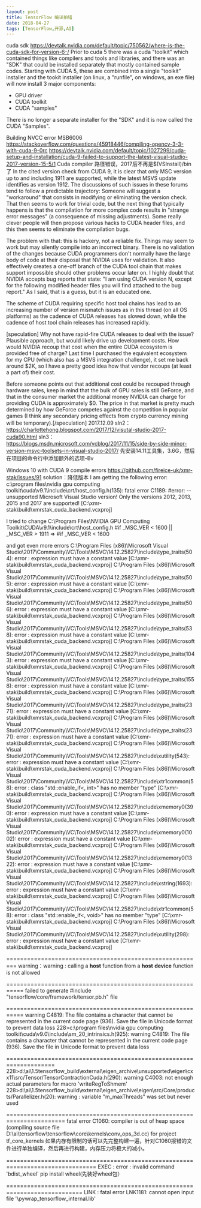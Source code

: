 ```yaml
---
layout: post
title: TensorFlow 编译拍错
date: 2018-04-27
tags: [TensorFlow,开源,AI]
---
```


cuda sdk
https://devtalk.nvidia.com/default/topic/750562/where-is-the-cuda-sdk-for-version-6-/
Prior to cuda 5 there was a cuda "toolkit" which contained things like compilers and tools and libraries, and there was an "SDK" that could be installed separately that mostly contained sample codes. Starting with CUDA 5, these are combined into a single "toolkit" installer and the tookit installer (on linux, a "runfile", on windows, an exe file) will now install 3 major components:
- GPU driver
- CUDA toolkit
- CUDA "samples"

There is no longer a separate installer for the "SDK" and it is now called the CUDA "Samples".


Building NVCC error MSB6006
https://stackoverflow.com/questions/45918446/compiling-opencv-3-3-with-cuda-9-0rc
https://devtalk.nvidia.com/default/topic/1027299/cuda-setup-and-installation/cuda-9-failed-to-support-the-latest-visual-studio-2017-version-15-5/1
Cuda compiler 路径错误，2017后不再是$(VSInstall)/bin了
In the cited version check from CUDA 9, it is clear that only MSC version up to and including 1911 are supported, while the latest MSVS update identifies as version 1912. The discussions of such issues in these forums tend to follow a predictable trajectory: Someone will suggest a "workaround" that consists in modifying or eliminating the version check. That then seems to work for trivial code, but the next thing that typically happens is that the compilation for more complex code results in "strange error messages" (a consequence of missing adjustments). Some really clever people will then propose various hacks to CUDA header files, and this then seems to eliminate the compilation bugs.

The problem with that: this is hackery, not a reliable fix. Things may seem to work but may silently compile into an incorrect binary. There is no validation of the changes because CUDA programmers don't normally have the large body of code at their disposal that NVIDIA uses for validation. It also effectively creates a one-off branch of the CUDA tool chain that makes support impossible should other problems occur later on. I highly doubt that NVIDIA accepts bug reports that state: "I am using CUDA version N, except for the following modified header files you will find attached to the bug report." As I said, that is a guess, but it is an educated one.

The scheme of CUDA requiring specific host tool chains has lead to an increasing number of version mismatch issues as in this thread (on all OS platforms) as the cadence of CUDA releases has slowed down, while the cadence of host tool chain releases has increased rapidly. 

[speculation] Why not have rapid-fire CUDA releases to deal with the issue? Plausible approach, but would likely drive up development costs. How would NVIDIA recoup that cost when the entire CUDA ecosystem is provided free of charge? Last time I purchased the equivalent ecosystem for my CPU (which also has a MSVS integration challenge), it set me back around $2K, so I have a pretty good idea how that vendor recoups (at least a part of) their cost.

Before someone points out that additional cost could be recouped through hardware sales, keep in mind that the bulk of GPU sales is still GeForce, and that in the consumer market the additional money NVIDIA can charge for providing CUDA is approximately $0. The price in that market is pretty much determined by how GeForce competes against the competition in popular games (I think any secondary pricing effects from crypto currency mining will be temporary).[/speculation] 2017.12.09
sln2：https://charlottehong.blogspot.com/2017/12/visutal-studio-2017-cuda90.html
sln3：https://blogs.msdn.microsoft.com/vcblog/2017/11/15/side-by-side-minor-version-msvc-toolsets-in-visual-studio-2017/
先安装14.11工具集，3.6G，然后在项目的命令行中添加额外的选项-Bv


Windows 10 with CUDA 9 compile errors
https://github.com/fireice-uk/xmr-stak/issues/91
solution：降低版本
I am getting the following error:
c:\program files\nvidia gpu computing toolkit\cuda\v9.1\include\crt/host_config.h(135): fatal error C1189: #error: -- unsupported Microsoft Visual Studio version! Only the versions 2012, 2013, 2015 and 2017 are supported! [C:\xmr-stak\build\xmrstak_cuda_backend.vcxproj]

I tried to change C:\Program Files\NVIDIA GPU Computing Toolkit\CUDA\v9.1\include\crt\host_config.h
#if _MSC_VER < 1600 || _MSC_VER > 1911 => #if _MSC_VER < 1600

and got even more errors
C:\Program Files (x86)\Microsoft Visual Studio\2017\Community\VC\Tools\MSVC\14.12.25827\include\type_traits(504): error : expression must have a constant value [C:\xmr-stak\build\xmrstak_cuda_backend.vcxproj] C:\Program Files (x86)\Microsoft Visual Studio\2017\Community\VC\Tools\MSVC\14.12.25827\include\type_traits(505): error : expression must have a constant value [C:\xmr-stak\build\xmrstak_cuda_backend.vcxproj] C:\Program Files (x86)\Microsoft Visual Studio\2017\Community\VC\Tools\MSVC\14.12.25827\include\type_traits(506): error : expression must have a constant value [C:\xmr-stak\build\xmrstak_cuda_backend.vcxproj] C:\Program Files (x86)\Microsoft Visual Studio\2017\Community\VC\Tools\MSVC\14.12.25827\include\type_traits(538): error : expression must have a constant value [C:\xmr-stak\build\xmrstak_cuda_backend.vcxproj] C:\Program Files (x86)\Microsoft Visual Studio\2017\Community\VC\Tools\MSVC\14.12.25827\include\type_traits(1043): error : expression must have a constant value [C:\xmr-stak\build\xmrstak_cuda_backend.vcxproj] C:\Program Files (x86)\Microsoft Visual Studio\2017\Community\VC\Tools\MSVC\14.12.25827\include\type_traits(1558): error : expression must have a constant value [C:\xmr-stak\build\xmrstak_cuda_backend.vcxproj] C:\Program Files (x86)\Microsoft Visual Studio\2017\Community\VC\Tools\MSVC\14.12.25827\include\type_traits(2371): error : expression must have a constant value [C:\xmr-stak\build\xmrstak_cuda_backend.vcxproj] C:\Program Files (x86)\Microsoft Visual Studio\2017\Community\VC\Tools\MSVC\14.12.25827\include\type_traits(2371): error : expression must have a constant value [C:\xmr-stak\build\xmrstak_cuda_backend.vcxproj] C:\Program Files (x86)\Microsoft Visual Studio\2017\Community\VC\Tools\MSVC\14.12.25827\include\xutility(543): error : expression must have a constant value [C:\xmr-stak\build\xmrstak_cuda_backend.vcxproj] C:\Program Files (x86)\Microsoft Visual Studio\2017\Community\VC\Tools\MSVC\14.12.25827\include\xtr1common(58): error : class "std::enable_if<<error-constant>, int>" has no member "type" [C:\xmr-stak\build\xmrstak_cuda_backend.vcxproj] C:\Program Files (x86)\Microsoft Visual Studio\2017\Community\VC\Tools\MSVC\14.12.25827\include\xmemory0(390): error : expression must have a constant value [C:\xmr-stak\build\xmrstak_cuda_backend.vcxproj] C:\Program Files (x86)\Microsoft Visual Studio\2017\Community\VC\Tools\MSVC\14.12.25827\include\xmemory0(1002): error : expression must have a constant value [C:\xmr-stak\build\xmrstak_cuda_backend.vcxproj] C:\Program Files (x86)\Microsoft Visual Studio\2017\Community\VC\Tools\MSVC\14.12.25827\include\xmemory0(1322): error : expression must have a constant value [C:\xmr-stak\build\xmrstak_cuda_backend.vcxproj] C:\Program Files (x86)\Microsoft Visual Studio\2017\Community\VC\Tools\MSVC\14.12.25827\include\xstring(1693): error : expression must have a constant value [C:\xmr-stak\build\xmrstak_cuda_backend.vcxproj] C:\Program Files (x86)\Microsoft Visual Studio\2017\Community\VC\Tools\MSVC\14.12.25827\include\xtr1common(58): error : class "std::enable_if<<error-constant>, void>" has no member "type" [C:\xmr-stak\build\xmrstak_cuda_backend.vcxproj] C:\Program Files (x86)\Microsoft Visual Studio\2017\Community\VC\Tools\MSVC\14.12.25827\include\xutility(298): error : expression must have a constant value [C:\xmr-stak\build\xmrstak_cuda_backend.vcxproj]

=========================================================
warning：warning : calling a __host__ function from a __host__ __device__ function is not allowed

===========================================================
failed to generate #include "tensorflow/core/framework/tensor.pb.h" file

===========================================================
 warning C4819: The file contains a character that cannot be represented in the current code page (936). Save the file in Unicode format to prevent data loss
228>c:\program files\nvidia gpu computing toolkit\cuda\v9.0\include\sm_20_intrinsics.h(925): warning C4819: The file contains a character that cannot be represented in the current code page (936). Save the file in Unicode format to prevent data loss

====================================================================
228>d:\ai\1.5tensorflow_build\external\eigen_archive\unsupported\eigen\cxx11\src/Tensor/TensorContractionCuda.h(290): warning C4003: not enough actual parameters for macro 'writeRegToShmem'
228>d:\ai\1.5tensorflow_build\external\eigen_archive\eigen\src/Core/products/Parallelizer.h(20): warning : variable "m_maxThreads" was set but never used

=======================================================================
 fatal error C1060: compiler is out of heap space (compiling source file D:\ai\tensorflow\tensorflow\core\kernels\conv_ops_3d.cc) for project tf_core_kernels
如果内存有限制的话可以先完整构建一遍，针对C1060报错的文件进行单独编译，然后再进行构建，内存压力将极大的减小。
 
 ================================================================================
 EXEC : error : invalid command 'bdist_wheel'
 pip install wheel(先装好wheel包）
 
 
============================================================================
 LINK : fatal error LNK1181: cannot open input file '\pywrap_tensorflow_internal.lib'
 
 